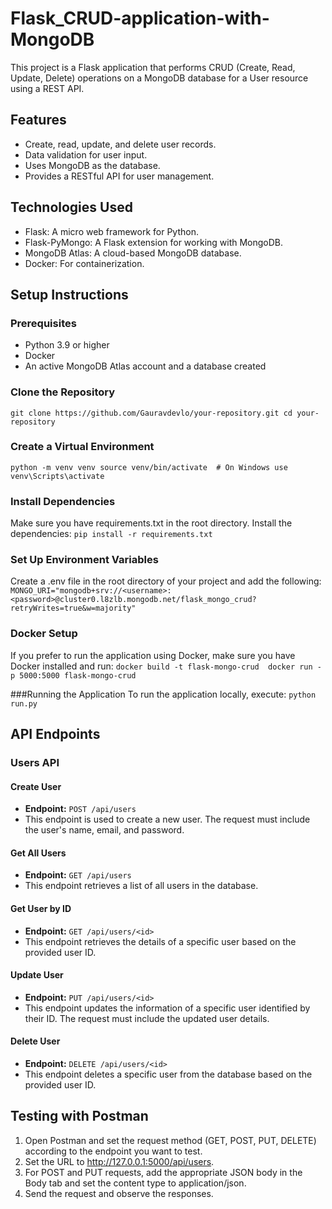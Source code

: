# Flask_CRUD-application-with-MongoDB
This project is a Flask application that performs CRUD (Create, Read, Update, Delete) operations on a MongoDB database for a User resource using a REST API.

## Features
- Create, read, update, and delete user records.
- Data validation for user input.
- Uses MongoDB as the database.
- Provides a RESTful API for user management.

## Technologies Used
- Flask: A micro web framework for Python.
- Flask-PyMongo: A Flask extension for working with MongoDB.
- MongoDB Atlas: A cloud-based MongoDB database.
- Docker: For containerization.

## Setup Instructions

### Prerequisites
- Python 3.9 or higher
- Docker
- An active MongoDB Atlas account and a database created

### Clone the Repository
`git clone https://github.com/Gauravdevlo/your-repository.git
cd your-repository `

### Create a Virtual Environment

`python -m venv venv
source venv/bin/activate  # On Windows use venv\Scripts\activate`

### Install Dependencies
Make sure you have requirements.txt in the root directory. Install the dependencies:
`pip install -r requirements.txt`

### Set Up Environment Variables
Create a .env file in the root directory of your project and add the following:
`MONGO_URI="mongodb+srv://<username>:<password>@cluster0.l8zlb.mongodb.net/flask_mongo_crud?retryWrites=true&w=majority"`

### Docker Setup 
If you prefer to run the application using Docker, make sure you have Docker installed and run:
`docker build -t flask-mongo-crud 
docker run -p 5000:5000 flask-mongo-crud`

###Running the Application
To run the application locally, execute:
`python run.py`

## API Endpoints

### Users API

#### Create User
- **Endpoint:** `POST /api/users`
- This endpoint is used to create a new user. The request must include the user's name, email, and password.

#### Get All Users
- **Endpoint:** `GET /api/users`
- This endpoint retrieves a list of all users in the database.

#### Get User by ID
- **Endpoint:** `GET /api/users/<id>`
- This endpoint retrieves the details of a specific user based on the provided user ID.

#### Update User
- **Endpoint:** `PUT /api/users/<id>`
- This endpoint updates the information of a specific user identified by their ID. The request must include the updated user details.

#### Delete User
- **Endpoint:** `DELETE /api/users/<id>`
- This endpoint deletes a specific user from the database based on the provided user ID.

## Testing with Postman
1. Open Postman and set the request method (GET, POST, PUT, DELETE) according to the endpoint you want to test.
2. Set the URL to http://127.0.0.1:5000/api/users.
3. For POST and PUT requests, add the appropriate JSON body in the Body tab and set the content type to application/json.
4. Send the request and observe the responses.


